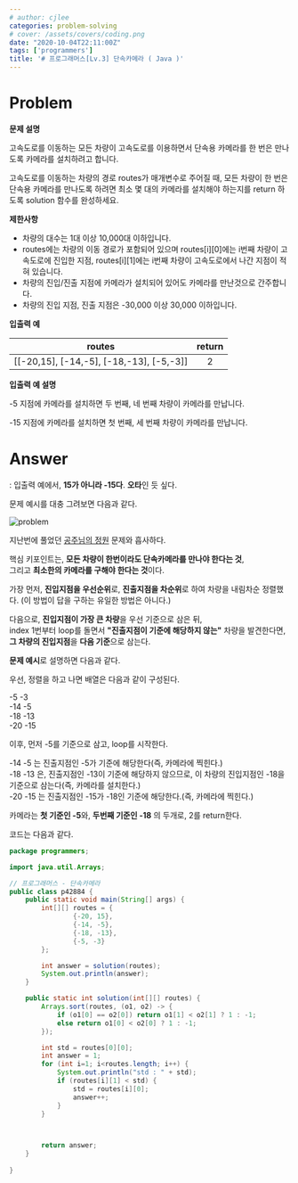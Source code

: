 ```yaml
---
# author: cjlee
categories: problem-solving
# cover: /assets/covers/coding.png
date: "2020-10-04T22:11:00Z"
tags: ['programmers']
title: '# 프로그래머스[Lv.3] 단속카메라 ( Java )'
---
```


# Problem

**문제 설명**  

고속도로를 이동하는 모든 차량이 고속도로를 이용하면서 단속용 카메라를 한 번은 만나도록 카메라를 설치하려고 합니다.  

고속도로를 이동하는 차량의 경로 routes가 매개변수로 주어질 때, 모든 차량이 한 번은 단속용 카메라를 만나도록 하려면 최소 몇 대의 카메라를 설치해야 하는지를 return 하도록 solution 함수를 완성하세요.  

**제한사항**  

* 차량의 대수는 1대 이상 10,000대 이하입니다.  
* routes에는 차량의 이동 경로가 포함되어 있으며 routes[i][0]에는 i번째 차량이 고속도로에 진입한 지점, routes[i][1]에는 i번째 차량이 고속도로에서 나간 지점이 적혀 있습니다.  
* 차량의 진입/진출 지점에 카메라가 설치되어 있어도 카메라를 만난것으로 간주합니다.  
* 차량의 진입 지점, 진출 지점은 -30,000 이상 30,000 이하입니다.  

**입출력 예**

|routes|return|
|:--:|:--:|
|[[-20,15], [-14,-5], [-18,-13], [-5,-3]]|2|

**입출력 예 설명**

-5 지점에 카메라를 설치하면 두 번째, 네 번째 차량이 카메라를 만납니다.

-15 지점에 카메라를 설치하면 첫 번째, 세 번째 차량이 카메라를 만납니다.

# Answer
: 입출력 예에서, **15가 아니라 -15다**. **오타**인 듯 싶다.

문제 예시를 대충 그려보면 다음과 같다.

![problem](/assets/images/2020-10-05-06-26-23_2020-10-04-problem_solving_12.md.png)

지난번에 풀었던 [공주님의 정원](https://cjlee38.github.io/problem_solving/problem_solving_6) 문제와 흡사하다. 

핵심 키포인트는, **모든 차량이 한번이라도 단속카메라를 만나야 한다는 것**,  
그리고 **최소한의 카메라를 구해야 한다는 것**이다.

가장 먼저, **진입지점을 우선순위**로, **진출지점을 차순위**로 하여 차량을 내림차순 정렬했다.
(이 방법이 답을 구하는 유일한 방법은 아니다.)  

다음으로, **진입지점이 가장 큰 차량**을 우선 기준으로 삼은 뒤,   
index 1번부터 loop를 돌면서 **"진출지점이 기준에 해당하지 않는"** 차량을 발견한다면,  
**그 차량의 진입지점**을 **다음 기준**으로 삼는다.

**문제 예시**로 설명하면 다음과 같다.

우선, 정렬을 하고 나면 배열은 다음과 같이 구성된다.

-5 -3  
-14 -5  
-18 -13  
-20 -15  

이후, 먼저 -5를 기준으로 삼고, loop를 시작한다.

-14 -5 는 진출지점인 -5가 기준에 해당한다(즉, 카메라에 찍힌다.)   
-18 -13 은, 진출지점인 -13이 기준에 해당하지 않으므로, 이 차량의 진입지점인 -18을 기준으로 삼는다(즉, 카메라를 설치한다.)  
-20 -15 는 진출지점인 -15가 -18인 기준에 해당한다.(즉, 카메라에 찍힌다.)

카메라는 **첫 기준인 -5**와, **두번째 기준인 -18** 의 두개로, 2를 return한다.

코드는 다음과 같다.

```java
package programmers;

import java.util.Arrays;

// 프로그래머스 - 단속카메라
public class p42884 {
    public static void main(String[] args) {
        int[][] routes = {
                {-20, 15},
                {-14, -5},
                {-18, -13},
                {-5, -3}
        };

        int answer = solution(routes);
        System.out.println(answer);
    }

    public static int solution(int[][] routes) {
        Arrays.sort(routes, (o1, o2) -> {
            if (o1[0] == o2[0]) return o1[1] < o2[1] ? 1 : -1;
            else return o1[0] < o2[0] ? 1 : -1;
        });

        int std = routes[0][0];
        int answer = 1;
        for (int i=1; i<routes.length; i++) {
            System.out.println("std : " + std);
            if (routes[i][1] < std) {
                std = routes[i][0];
                answer++;
            }
        }



        return answer;
    }
    
}

```